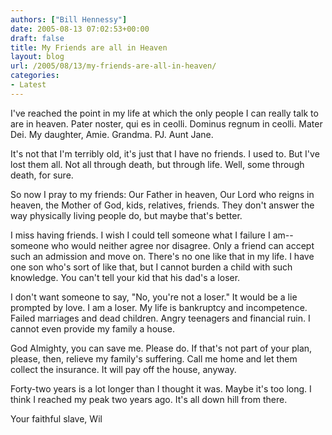 ```yaml
---
authors: ["Bill Hennessy"]
date: 2005-08-13 07:02:53+00:00
draft: false
title: My Friends are all in Heaven
layout: blog
url: /2005/08/13/my-friends-are-all-in-heaven/
categories:
- Latest
---
```


I've reached the point in my life at which the only people I can really talk to are in heaven.  Pater noster, qui es in ceolli.  Dominus regnum in ceolli.  Mater Dei.  My daughter, Amie.  Grandma.  PJ.  Aunt Jane.

It's not that I'm terribly old, it's just that I have no friends.  I used to.   But I've lost them all.  Not all through death, but through life.  Well, some through death, for sure.

So now I pray to my friends:  Our Father in heaven, Our Lord who reigns in heaven, the Mother of God, kids, relatives, friends.  They don't answer the way physically living people do, but maybe that's better.

I miss having friends.  I wish I could tell someone what I failure I am--someone who would neither agree nor disagree.  Only a friend can accept such an admission and move on.  There's no one like that in my life.   I have one son who's sort of like that, but I cannot burden a child with such knowledge.  You can't tell your kid that his dad's a loser.

I don't want someone to say, "No, you're not a loser."  It would be a lie prompted by love.  I am a loser.  My life is bankruptcy and incompetence.  Failed marriages and dead children.  Angry teenagers and financial ruin.  I cannot even provide my family a house.

God Almighty, you can save me.  Please do.  If that's not part of your plan, please, then, relieve my family's suffering.  Call me home and let them collect the insurance.  It will pay off the house, anyway.

Forty-two years is a lot longer than I thought it was.  Maybe it's too long.  I think I reached my peak two years ago.  It's all down hill from there.

Your faithful slave,
Wil

